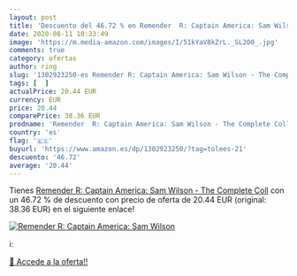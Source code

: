 ```yaml
---
layout: post
title: 'Descuento del 46.72 % en Remender  R: Captain America: Sam Wilson'
date: 2020-08-11 10:33:49
image: 'https://m.media-amazon.com/images/I/51kYaV8kZrL._SL200_.jpg'
comments: true
category: ofertas
author: ring
slug: '1302923250-es Remender R: Captain America: Sam Wilson - The Complete Coll'
tags: [  ]
actualPrice: 20.44 EUR
currency: EUR
price: 20.44
comparePrice: 38.36 EUR
prodname: 'Remender  R: Captain America: Sam Wilson - The Complete Coll'
country: 'es'
flag: '🇪🇸'
buyurl: 'https://www.amazon.es/dp/1302923250/?tag=tolees-21'
descuento: '46.72'
average: '20.44'
---
```


Tienes [Remender  R: Captain America: Sam Wilson - The Complete Coll](https://www.amazon.es/dp/1302923250/?tag=tolees-21) con un 46.72 % de descuento con precio de oferta de 20.44 EUR (original: 38.36 EUR) en el siguiente enlace!

[![Remender  R: Captain America: Sam Wilson](https://m.media-amazon.com/images/I/51kYaV8kZrL._SL200_.jpg)](https://www.amazon.es/dp/1302923250/?tag=tolees-21)

ℹ️:


[🛒 Accede a la oferta!!](https://www.amazon.es/dp/1302923250/?tag=tolees-21)
